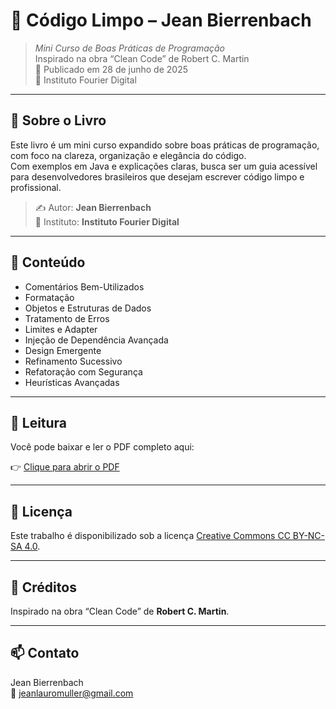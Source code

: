 # 📘 Código Limpo – Jean Bierrenbach

> *Mini Curso de Boas Práticas de Programação*  
> Inspirado na obra “Clean Code” de Robert C. Martin  
> 📅 Publicado em 28 de junho de 2025  
> 📍 Instituto Fourier Digital

---

## 📖 Sobre o Livro

Este livro é um mini curso expandido sobre boas práticas de programação, com foco na clareza, organização e elegância do código.  
Com exemplos em Java e explicações claras, busca ser um guia acessível para desenvolvedores brasileiros que desejam escrever código limpo e profissional.

> ✍️ Autor: **Jean Bierrenbach**  
> 🧪 Instituto: **Instituto Fourier Digital**

---

## 📂 Conteúdo

- Comentários Bem-Utilizados  
- Formatação  
- Objetos e Estruturas de Dados  
- Tratamento de Erros  
- Limites e Adapter  
- Injeção de Dependência Avançada  
- Design Emergente  
- Refinamento Sucessivo  
- Refatoração com Segurança  
- Heurísticas Avançadas

---

## 📄 Leitura

Você pode baixar e ler o PDF completo aqui:

👉 [Clique para abrir o PDF](Codigo-Limpo-J-Bierrenbach.pdf)

---

## 📜 Licença

Este trabalho é disponibilizado sob a licença [Creative Commons CC BY-NC-SA 4.0](https://creativecommons.org/licenses/by-nc-sa/4.0/deed.pt).

---

## 🤝 Créditos

Inspirado na obra “Clean Code” de **Robert C. Martin**.

---

## 📫 Contato

Jean Bierrenbach  
📧 jeanlauromuller@gmail.com
